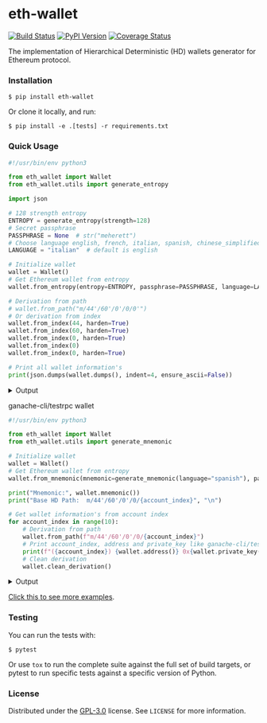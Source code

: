 # eth-wallet

[![Build Status](https://travis-ci.org/meherett/eth-wallet.svg?branch=master)](https://travis-ci.org/meherett/eth-wallet)
[![PyPI Version](https://img.shields.io/pypi/v/eth-wallet.svg?color=blue)](https://pypi.org/project/eth-wallet)
[![Coverage Status](https://coveralls.io/repos/github/meherett/eth-wallet/badge.svg?branch=master)](https://coveralls.io/github/meherett/eth-wallet?branch=master)

The implementation of Hierarchical Deterministic (HD) wallets generator for Ethereum protocol.

### Installation

```
$ pip install eth-wallet
```

Or clone it locally, and run:

```
$ pip install -e .[tests] -r requirements.txt
```

### Quick Usage

```python
#!/usr/bin/env python3

from eth_wallet import Wallet
from eth_wallet.utils import generate_entropy

import json

# 128 strength entropy
ENTROPY = generate_entropy(strength=128)
# Secret passphrase
PASSPHRASE = None  # str("meherett")
# Choose language english, french, italian, spanish, chinese_simplified, chinese_traditional, japanese & korean
LANGUAGE = "italian"  # default is english

# Initialize wallet
wallet = Wallet()
# Get Ethereum wallet from entropy
wallet.from_entropy(entropy=ENTROPY, passphrase=PASSPHRASE, language=LANGUAGE)

# Derivation from path
# wallet.from_path("m/44'/60'/0'/0/0'")
# Or derivation from index
wallet.from_index(44, harden=True)
wallet.from_index(60, harden=True)
wallet.from_index(0, harden=True)
wallet.from_index(0)
wallet.from_index(0, harden=True)

# Print all wallet information's
print(json.dumps(wallet.dumps(), indent=4, ensure_ascii=False))
```

<details>
  <summary>Output</summary><br/>

```json5
{
    "entropy": "dd1bd1610ad21cc7378b33a2fb0780ba",
    "mnemonic": "stizzoso succoso fuggente austria buca icona stufo impiego planare spedire svedese luppolo",
    "language": "italian",
    "passphrase": null,
    "seed": "030cfa72163e50ab30b7b777a740cf9b81132db32dbe5586db300929d44883c600cfbba441e91b7acbf43d2efa743e6e28eef6af8da5313a4cc2efc702471697",
    "root_private_key": "ca1b05291e99e4f8a4dbd1c694b983a5f37c90737481ac0357492a2d7fb6c4a62546aad67bc9e963d659c49114f64cdb56b9ff69800daa4c6add97665613b697",
    "root_public_key": "64fb2d43d9b3cebe7833ef08b642e135642f67aced2afcb9bf2a2f2e0d089ddbca8f5daf77fa501bb5b046f1c2e1399b72a5fb53d10baa8701deee2200da81c0",
    "uncompressed": "711c954c41932b8ee6743d3370e1457be654c2a3e9ad2fb73edb36c5ec40fa299a0b3cf5e44c985097dfcd0bd0051781262a6cb7997c5b8c5aed1b9be8765d05",
    "compressed": "03711c954c41932b8ee6743d3370e1457be654c2a3e9ad2fb73edb36c5ec40fa29",
    "chain_code": "bc93dd52faeed3c7f254dabb87f8d6f021f1ea7eaf2819769799cc473314f031",
    "private_key": "7a5c1e516c339b88e3b37209cbaada31bc6dde3eef5590b6cab952be13722671",
    "public_key": "03711c954c41932b8ee6743d3370e1457be654c2a3e9ad2fb73edb36c5ec40fa29",
    "wif": "L1KZaDq2uRkYrX1f9aLLn5MCwrp5FNjyGAUkXz3detCet2PbfCmL",
    "finger_print": "619eed36",
    "path": "m/44'/60'/0'/0/0'",
    "address": "0x093e9Fc7e162B097bAea14a4a63B0F3D35530494",
    "serialized": {
        "private_key_hex": "0488ade405afd9d7d180000000bc93dd52faeed3c7f254dabb87f8d6f021f1ea7eaf2819769799cc473314f031007a5c1e516c339b88e3b37209cbaada31bc6dde3eef5590b6cab952be13722671",
        "public_key_hex": "0488b21e05afd9d7d180000000bc93dd52faeed3c7f254dabb87f8d6f021f1ea7eaf2819769799cc473314f03103711c954c41932b8ee6743d3370e1457be654c2a3e9ad2fb73edb36c5ec40fa29",
        "private_key_base58": "xprvA3iex88bZnGj3xL5FLCGRxDER6zU7opAcpBmeaSghX3HW5fTwM1iGVenooA91TvwiWDaztbVQKGVJDQuaeoJyW7agqzJpoTyg7jYkokvTet",
        "public_key_base58": "xpub6Gi1MdfVQ9q2GSQYMMjGo69xy8pxXGY1z37NSxrJFraGNszcUtKxpHyGf64aPrRhtRsumxod1ygu2xmSkSFby1VSaAohJseCsEss4mWutYi"
    }
}
```
</details>

ganache-cli/testrpc wallet

```python
#!/usr/bin/env python3

from eth_wallet import Wallet
from eth_wallet.utils import generate_mnemonic

# Initialize wallet
wallet = Wallet()
# Get Ethereum wallet from entropy
wallet.from_mnemonic(mnemonic=generate_mnemonic(language="spanish"), passphrase=None)

print("Mnemonic:", wallet.mnemonic())
print("Base HD Path:  m/44'/60'/0'/0/{account_index}", "\n")

# Get wallet information's from account index
for account_index in range(10):
    # Derivation from path
    wallet.from_path(f"m/44'/60'/0'/0/{account_index}")
    # Print account_index, address and private_key like ganache-cli/testrpc
    print(f"({account_index}) {wallet.address()} 0x{wallet.private_key()}")
    # Clean derivation
    wallet.clean_derivation()
```

<details>
  <summary>Output</summary><br/>

```shell script
Mnemonic: barro fresa ocre glaciar peldaño juzgar líquido fuente fatiga empate revés careta
Base HD Path:  m/44'/60'/0'/0/{account_index} 

(0) 0x7E323A9081B3dF1883DDc41C2104Ff1294721131 0xa1d9d231285a47de647664ee85628d26a59d78f6a386a25b0e203a98a3119ba1
(1) 0x7D62e231Cc747f92b8E759e4d55907B3cA288cC5 0x9d23fd86d51c64aa6c9fa78ec0d54bb95189ad20514615f43576d64dc5df6a08
(2) 0x339887398877CE42f9a01849F6a30021969B9833 0x8e788633678a171f766efcb365a4673861909a59fb6096e2bbc135a9f8de0fee
(3) 0x264a8E2A745af7548d0052f9e16C61F0D900c0E4 0x99085cf6e11b87231368e411a92d1f7215b54dfb775615135fe9ced38e1b0a2e
(4) 0xC2806f4A4055417C816Ae417ffD2Ba1beb0751fc 0xea9feb763c3f494e9664b7548c58c85a307aaf7f5862f79a78f90707e4936451
(5) 0x01Ed66b394b9c177E7E4fBbD698bedDc639C5B31 0xf544dba64b769086b1987fb642a2f09793e869b304979c033f3c90284c7384fc
(6) 0xF483edE8f1d8243Bb74931f15e89Fd0Bb040D18E 0xc47fcc8c526b48c541d414f52907e0c5b6a1e96bed9625de88b203213c3ebde6
(7) 0xf7de9d4b01E21AfF7509420D4C3eC9A14f280511 0x87c4d50bf10f0fa7729c632056b41ecd3b3b4f203f675ff9094e4de12aff3fd8
(8) 0xb4c74eC460be14B18865C0b2eddD1F63B4cBCF03 0xab1976c54014f65c28c9976c9f2d6c71d9c848ea9620927c162e12fa8d5686e3
(9) 0x095d5E698407b67270d24589CF0Af5458Ca783b0 0x24ff1176fd9c18c1a36efb6c15474567ffe2d71251876739fe787395092cd895
```
</details>

[Click this to see more examples](https://github.com/meherett/eth-wallet/blob/master/examples).

### Testing

You can run the tests with:

```
$ pytest
```

Or use `tox` to run the complete suite against the full set of build targets, or pytest to run specific 
tests against a specific version of Python.

### License

Distributed under the [GPL-3.0](https://github.com/meherett/eth-wallet/blob/master/LICENSE) license. See ``LICENSE`` for more information.
